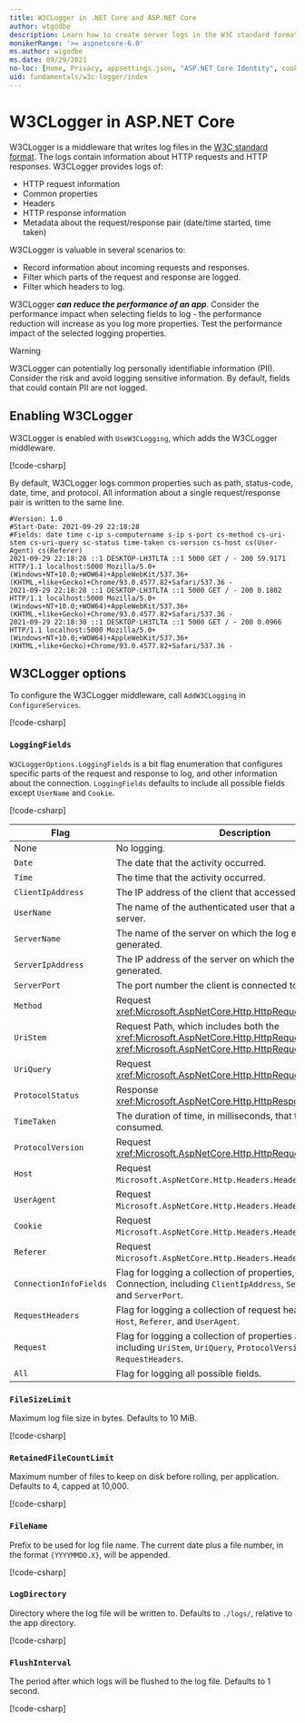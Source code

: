 ```yaml
---
title: W3CLogger in .NET Core and ASP.NET Core
author: wtgodbe
description: Learn how to create server logs in the W3C standard format.
monikerRange: '>= aspnetcore-6.0'
ms.author: wigodbe
ms.date: 09/29/2021
no-loc: [Home, Privacy, appsettings.json, "ASP.NET Core Identity", cookie, Cookie, Blazor, "Blazor Server", "Blazor WebAssembly", "Identity", "Let's Encrypt", Razor, SignalR]
uid: fundamentals/w3c-logger/index
---
```


# W3CLogger in ASP.NET Core

W3CLogger is a middleware that writes log files in the [W3C standard format](https://www.w3.org/TR/WD-logfile.html). The logs contain information about HTTP requests and HTTP responses. W3CLogger provides logs of:

* HTTP request information
* Common properties
* Headers
* HTTP response information
* Metadata about the request/response pair (date/time started, time taken)

W3CLogger is valuable in several scenarios to:

* Record information about incoming requests and responses.
* Filter which parts of the request and response are logged.
* Filter which headers to log.

W3CLogger ***can reduce the performance of an app***. Consider the performance impact when selecting fields to log - the performance reduction will increase as you log more properties. Test the performance impact of the selected logging properties.

> [!WARNING]
> W3CLogger can potentially log personally identifiable information (PII). Consider the risk and avoid logging sensitive information. By default, fields that could contain PII are not logged.

## Enabling W3CLogger

W3CLogger is enabled with `UseW3CLogging`, which adds the W3CLogger middleware.

[!code-csharp[](samples/6.x/Program.cs?name=snippet&highlight=1)]

By default, W3CLogger logs common properties such as path, status-code, date, time, and protocol. All information about a single request/response pair is written to the same line.

```
#Version: 1.0
#Start-Date: 2021-09-29 22:18:28
#Fields: date time c-ip s-computername s-ip s-port cs-method cs-uri-stem cs-uri-query sc-status time-taken cs-version cs-host cs(User-Agent) cs(Referer)
2021-09-29 22:18:28 ::1 DESKTOP-LH3TLTA ::1 5000 GET / - 200 59.9171 HTTP/1.1 localhost:5000 Mozilla/5.0+(Windows+NT+10.0;+WOW64)+AppleWebKit/537.36+(KHTML,+like+Gecko)+Chrome/93.0.4577.82+Safari/537.36 -
2021-09-29 22:18:28 ::1 DESKTOP-LH3TLTA ::1 5000 GET / - 200 0.1802 HTTP/1.1 localhost:5000 Mozilla/5.0+(Windows+NT+10.0;+WOW64)+AppleWebKit/537.36+(KHTML,+like+Gecko)+Chrome/93.0.4577.82+Safari/537.36 -
2021-09-29 22:18:30 ::1 DESKTOP-LH3TLTA ::1 5000 GET / - 200 0.0966 HTTP/1.1 localhost:5000 Mozilla/5.0+(Windows+NT+10.0;+WOW64)+AppleWebKit/537.36+(KHTML,+like+Gecko)+Chrome/93.0.4577.82+Safari/537.36 -
```

## W3CLogger options

To configure the W3CLogger middleware, call `AddW3CLogging` in `ConfigureServices`.

[!code-csharp[](samples/6.x/Startup.cs?name=configureservices)]

### `LoggingFields`

`W3CLoggerOptions.LoggingFields` is a bit flag enumeration that configures specific parts of the request and response to log, and other information about the connection. `LoggingFields` defaults to include all possible fields except `UserName` and `Cookie`. 

[!code-csharp[](samples/6.x/Program.cs?name=configureservices&highlight=4)]

| Flag | Description | Value |
| ---- | ----------- | :---: |
| None | No logging. | 0x0 |
| `Date` | The date that the activity occurred. | 0x1 |
| `Time` |  The time that the activity occurred. | 0x2 |
| `ClientIpAddress` |  The IP address of the client that accessed the server. | 0x4 |
| `UserName` |  The name of the authenticated user that accessed the server. | 0x8 |
| `ServerName` |  The name of the server on which the log entry was generated. | 0x10 |
| `ServerIpAddress` |  The IP address of the server on which the log entry was generated. | 0x20 |
| `ServerPort` |  The port number the client is connected to. | 0x40 |
| `Method` |  Request <xref:Microsoft.AspNetCore.Http.HttpRequest.Method>. | 0x80 |
| `UriStem` |  Request Path, which includes both the <xref:Microsoft.AspNetCore.Http.HttpRequest.Path> and <xref:Microsoft.AspNetCore.Http.HttpRequest.PathBase>. | 0x100 |
| `UriQuery` |  Request <xref:Microsoft.AspNetCore.Http.HttpRequest.QueryString>. | 0x200 |
| `ProtocolStatus` |  Response <xref:Microsoft.AspNetCore.Http.HttpResponse.StatusCode>. | 0x400 |
| `TimeTaken` |  The duration of time, in milliseconds, that the action consumed. | 0x800 |
| `ProtocolVersion` |  Request <xref:Microsoft.AspNetCore.Http.HttpRequest.Protocol>. | 0x1000 |
| `Host` |  Request `Microsoft.AspNetCore.Http.Headers.HeaderNames.Host`. | 0x2000 |
| `UserAgent` |  Request `Microsoft.AspNetCore.Http.Headers.HeaderNames.UserAgent`. | 0x4000 |
| `Cookie` |  Request `Microsoft.AspNetCore.Http.Headers.HeaderNames.Cookie`. | 0x8000 |
| `Referer` |  Request `Microsoft.AspNetCore.Http.Headers.HeaderNames.Referer`. | 0x10000 |
| `ConnectionInfoFields` | Flag for logging a collection of properties, about the HTTP Connection, including `ClientIpAddress`, `ServerIpAddress`, and `ServerPort`. | `ClientIpAddress | ServerIpAddress | ServerPort` |
| `RequestHeaders` | Flag for logging a collection of request headers, including `Host`, `Referer`, and `UserAgent`. | `Host | Referer | UserAgent` |
| `Request` | Flag for logging a collection of properties about the request, including `UriStem`, `UriQuery`, `ProtocolVersion`, `Method`, and `RequestHeaders`. | `UriStem | UriQuery | ProtocolVersion | Method | RequestHeaders` |
| `All` | Flag for logging all possible fields. | `Date | Time | ServerName | Method | UriStem | UriQuery | ProtocolStatus | TimeTaken | ProtocolVersion | Host | UserAgent | Referer | ConnectionInfoFields | UserName | Cookie` |

### `FileSizeLimit`

Maximum log file size in bytes. Defaults to 10 MiB.

[!code-csharp[](samples/6.x/Program.cs?name=configureservices&highlight=6)]

### `RetainedFileCountLimit`

Maximum number of files to keep on disk before rolling, per application. Defaults to 4, capped at 10,000.

[!code-csharp[](samples/6.x/Program.cs?name=configureservices&highlight=7)]

### `FileName`

Prefix to be used for log file name. The current date plus a file number, in the format `{YYYYMMDD.X}`, will be appended.

[!code-csharp[](samples/6.x/Program.cs?name=configureservices&highlight=8)]

### `LogDirectory`

Directory where the log file will be written to. Defaults to `./logs/`, relative to the app directory.

[!code-csharp[](samples/6.x/Program.cs?name=configureservices&highlight=9)]

### `FlushInterval`

The period after which logs will be flushed to the log file. Defaults to 1 second.

[!code-csharp[](samples/6.x/Program.cs?name=configureservices&highlight=10)]
